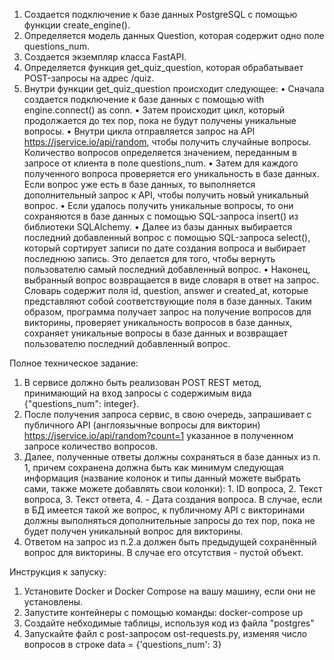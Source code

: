 1.	Создается подключение к базе данных PostgreSQL с помощью функции create_engine().
2.	Определяется модель данных Question, которая содержит одно поле questions_num.
3.	Создается экземпляр класса FastAPI.
4.	Определяется функция get_quiz_question, которая обрабатывает POST-запросы на адрес /quiz.
5.	Внутри функции get_quiz_question происходит следующее:
•	Сначала создается подключение к базе данных с помощью with engine.connect() as conn.
•	Затем происходит цикл, который продолжается до тех пор, пока не будут получены уникальные вопросы.
•	Внутри цикла отправляется запрос на API https://jservice.io/api/random, чтобы получить случайные вопросы. Количество вопросов определяется значением, переданным в запросе от клиента в поле questions_num.
•	Затем для каждого полученного вопроса проверяется его уникальность в базе данных. Если вопрос уже есть в базе данных, то выполняется дополнительный запрос к API, чтобы получить новый уникальный вопрос.
•	Если удалось получить уникальные вопросы, то они сохраняются в базе данных с помощью SQL-запроса insert() из библиотеки SQLAlchemy.
•	Далее из базы данных выбирается последний добавленный вопрос с помощью SQL-запроса select(), который сортирует записи по дате создания вопроса и выбирает последнюю запись. Это делается для того, чтобы вернуть пользователю самый последний добавленный вопрос.
•	Наконец, выбранный вопрос возвращается в виде словаря в ответ на запрос. Словарь содержит поля id, question, answer и created_at, которые представляют собой соответствующие поля в базе данных.
Таким образом, программа получает запрос на получение вопросов для викторины, проверяет уникальность вопросов в базе данных, сохраняет уникальные вопросы в базе данных и возвращает пользователю последний добавленный вопрос.

Полное техническое задание:
1. В сервисе должно быть реализован POST REST метод, принимающий на вход запросы с содержимым вида {"questions_num": integer}.
2. После получения запроса сервис, в свою очередь, запрашивает с публичного API (англоязычные вопросы для викторин) https://jservice.io/api/random?count=1 указанное в полученном запросе количество вопросов.
3. Далее, полученные ответы должны сохраняться в базе данных из п. 1, причем сохранена должна быть как минимум следующая информация (название колонок и типы данный можете выбрать сами, также можете добавлять свои колонки): 1. ID вопроса, 2. Текст вопроса, 3. Текст ответа, 4. - Дата создания вопроса. В случае, если в БД имеется такой же вопрос, к публичному API с викторинами должны выполняться дополнительные запросы до тех пор, пока не будет получен уникальный вопрос для викторины.
4. Ответом на запрос из п.2.a должен быть предыдущей сохранённый вопрос для викторины. В случае его отсутствия - пустой объект.



Инструкция к запуску:

1.	Установите Docker и Docker Compose на вашу машину, если они не установлены.
2.  Запустите контейнеры с помощью команды:
docker-compose up
3. Создайте небходимые таблицы, используя код из файла "postgres" 
4. Запускайте файл с post-запросом ost-requests.py, изменяя число вопросов в строке data = {'questions_num': 3}
